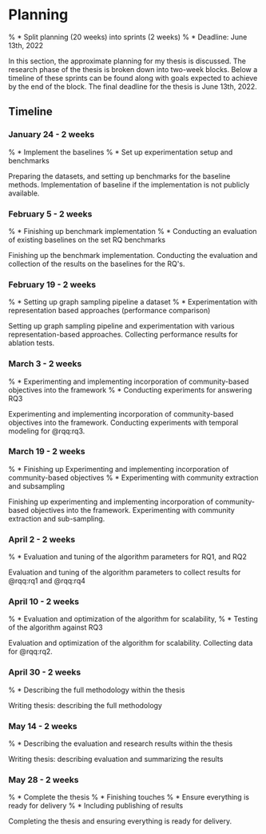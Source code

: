 # Planning

% * Split planning (20 weeks) into sprints (2 weeks)
% * Deadline: June 13th, 2022

In this section, the approximate planning for my thesis is discussed. The research phase of the thesis is broken down into two-week blocks. Below a timeline of these sprints can be found along with goals expected to achieve by the end of the block. The final deadline for the thesis is June 13th, 2022.

## Timeline

### January 24 - 2 weeks

% * Implement the baselines
% * Set up experimentation setup and benchmarks

Preparing the datasets, and setting up benchmarks for the baseline methods. Implementation of baseline if the implementation is not publicly available.

### February 5 - 2 weeks

% * Finishing up benchmark implementation
% * Conducting an evaluation of existing baselines on the set RQ benchmarks

Finishing up the benchmark implementation. Conducting the evaluation and collection of the results on the baselines for the RQ's.

### February 19 - 2 weeks

% * Setting up graph sampling pipeline a dataset
% * Experimentation with representation based approaches (performance comparison)

Setting up graph sampling pipeline and experimentation with various representation-based approaches. Collecting performance results for ablation tests.

### March 3 - 2 weeks

% * Experimenting and implementing incorporation of community-based objectives into the framework
% * Conducting experiments for answering RQ3

Experimenting and implementing incorporation of community-based objectives into the framework. Conducting experiments with temporal modeling for @rqq:rq3.

### March 19 - 2 weeks

% * Finishing up Experimenting and implementing incorporation of community-based objectives
% * Experimenting with community extraction and subsampling

Finishing up experimenting and implementing incorporation of community-based objectives into the framework. Experimenting with community extraction and sub-sampling.

### April 2 - 2 weeks

% * Evaluation and tuning of the algorithm parameters for RQ1, and RQ2

Evaluation and tuning of the algorithm parameters to collect results for @rqq:rq1 and @rqq:rq4

### April 10 - 2 weeks

% * Evaluation and optimization of the algorithm for scalability,
% * Testing of the algorithm against RQ3

Evaluation and optimization of the algorithm for scalability. Collecting data for @rqq:rq2.

### April 30 - 2 weeks

% * Describing the full methodology within the thesis

Writing thesis: describing the full methodology

### May 14 - 2 weeks

% * Describing the evaluation and research results within the thesis

Writing thesis: describing evaluation and summarizing the results

### May 28 - 2 weeks

% * Complete the thesis
% * Finishing touches
% * Ensure everything is ready for delivery
% * Including publishing of results

Completing the thesis and ensuring everything is ready for delivery.
